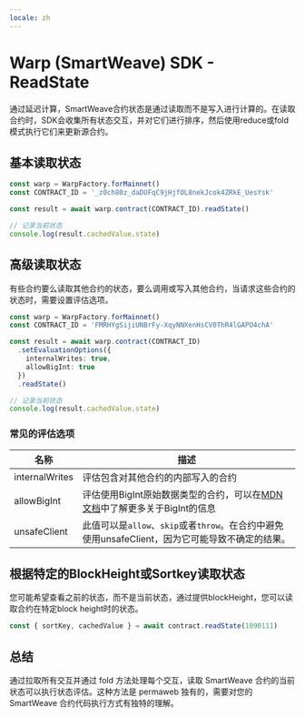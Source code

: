 ```yaml
---
locale: zh
---
```

# Warp (SmartWeave) SDK - ReadState  

通过延迟计算，SmartWeave合约状态是通过读取而不是写入进行计算的。在读取合约时，SDK会收集所有状态交互，并对它们进行排序，然后使用reduce或fold模式执行它们来更新源合约。

## 基本读取状态

```ts
const warp = WarpFactory.forMainnet()
const CONTRACT_ID = '_z0ch80z_daDUFqC9jHjfOL8nekJcok4ZRkE_UesYsk'

const result = await warp.contract(CONTRACT_ID).readState()

// 记录当前状态
console.log(result.cachedValue.state)
```

## 高级读取状态

有些合约要么读取其他合约的状态，要么调用或写入其他合约，当请求这些合约的状态时，需要设置评估选项。

```ts
const warp = WarpFactory.forMainnet()
const CONTRACT_ID = 'FMRHYgSijiUNBrFy-XqyNNXenHsCV0ThR4lGAPO4chA'

const result = await warp.contract(CONTRACT_ID)
  .setEvaluationOptions({
    internalWrites: true,
    allowBigInt: true
  })
  .readState()

// 记录当前状态
console.log(result.cachedValue.state)
```

### 常见的评估选项

| 名称 | 描述 |
| ---- | ----------- |
| internalWrites | 评估包含对其他合约的内部写入的合约 |
| allowBigInt | 评估使用BigInt原始数据类型的合约，可以在[MDN文档](https://developer.mozilla.org/en-US/docs/Web/JavaScript/Reference/Global_Objects/BigInt)中了解更多关于BigInt的信息 |
| unsafeClient | 此值可以是`allow`、`skip`或者`throw`。在合约中避免使用unsafeClient，因为它可能导致不确定的结果。  |

## 根据特定的BlockHeight或Sortkey读取状态

您可能希望查看之前的状态，而不是当前状态，通过提供blockHeight，您可以读取合约在特定block height时的状态。

```ts
const { sortKey, cachedValue } = await contract.readState(1090111)
```

## 总结

通过拉取所有交互并通过 fold 方法处理每个交互，读取 SmartWeave 合约的当前状态可以执行状态评估。这种方法是 permaweb 独有的，需要对您的 SmartWeave 合约代码执行方式有独特的理解。